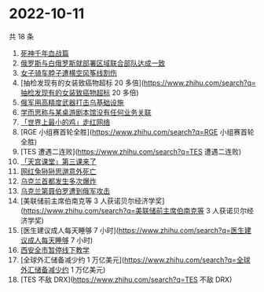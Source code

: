# 2022-10-11

共 18 条

<!-- BEGIN -->
<!-- 最后更新时间 Tue Oct 11 2022 15:30:16 GMT+0800 (China Standard Time) -->

1. [死神千年血战篇](https://www.zhihu.com/search?q=死神千年血战篇)
1. [俄罗斯与白俄罗斯就部署区域联合部队达成一致](https://www.zhihu.com/search?q=俄罗斯与白俄罗斯就部署区域联合部队达成一致)
1. [女子骑车脖子遭横空风筝线割伤](https://www.zhihu.com/search?q=女子骑车脖子遭横空风筝线割伤)
1. [抽检发现有的女装致癌物超标 20 多倍](https://www.zhihu.com/search?q=抽检发现有的女装致癌物超标 20 多倍)
1. [俄军用高精度武器打击乌基础设施](https://www.zhihu.com/search?q=俄军用高精度武器打击乌基础设施)
1. [学而思称与某桌游剧本馆没有任何业务关联](https://www.zhihu.com/search?q=学而思称与某桌游剧本馆没有任何业务关联)
1. [「世界上最小的鸡」走红网络](https://www.zhihu.com/search?q=「世界上最小的鸡」走红网络)
1. [RGE 小组赛首轮全胜](https://www.zhihu.com/search?q=RGE 小组赛首轮全胜)
1. [TES 遭遇二连败](https://www.zhihu.com/search?q=TES 遭遇二连败)
1. [「天宫课堂」第三课来了](https://www.zhihu.com/search?q=「天宫课堂」第三课来了)
1. [网红兔狲狲思邈意外死亡](https://www.zhihu.com/search?q=网红兔狲狲思邈意外死亡)
1. [乌克兰首都发生多次爆炸](https://www.zhihu.com/search?q=乌克兰首都发生多次爆炸)
1. [乌克兰第聂伯罗遭到俄军攻击](https://www.zhihu.com/search?q=乌克兰第聂伯罗遭到俄军攻击)
1. [美联储前主席伯南克等 3 人获诺贝尔经济学奖](https://www.zhihu.com/search?q=美联储前主席伯南克等 3
   人获诺贝尔经济学奖)
1. [医生建议成人每天睡够 7 小时](https://www.zhihu.com/search?q=医生建议成人每天睡够 7 小时)
1. [西安全市暂停线下教学](https://www.zhihu.com/search?q=西安全市暂停线下教学)
1. [全球外汇储备减少约 1 万亿美元](https://www.zhihu.com/search?q=全球外汇储备减少约 1 万亿美元)
1. [TES 不敌 DRX](https://www.zhihu.com/search?q=TES 不敌 DRX)

<!-- END -->

